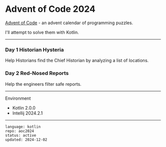 # Advent of Code 2024

[Advent of Code] - an advent calendar of programming puzzles.

I'll attempt to solve them with Kotlin.

[Advent of Code]:https://adventofcode.com/2024

---

### Day 1 Historian Hysteria

Help Historians find the Chief Historian by analyzing a list of locations.

### Day 2 Red-Nosed Reports

Help the engineers filter safe reports.

---

Environment

- Kotlin 2.0.0
- Intellij 2024.2.1

---

```
language: kotlin
repo: aoc2024
status: active
updated: 2024-12-02
```
